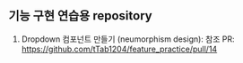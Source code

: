 ## 기능 구현 연습용 repository

1. Dropdown 컴포넌트 만들기 (neumorphism design): 참조 PR: https://github.com/tTab1204/feature_practice/pull/14

